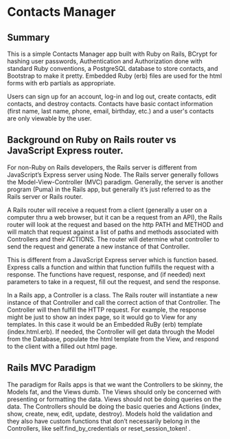 # Contacts Manager

## Summary

This is a simple Contacts Manager app built with Ruby on Rails, BCrypt for hashing user passwords, Authentication and Authorization done with standard Ruby conventions, a PostgreSQL database to store contacts, and Bootstrap to make it pretty.  Embedded Ruby (erb) files are used for the html forms with erb partials as appropriate.   

Users can sign up for an account, log-in and log out, create contacts, edit contacts, and destroy contacts. Contacts have basic contact information (first name, last name, phone, email, birthday, etc.) and a user's contacts are only viewable by the user. 

## Background on Ruby on Rails router vs JavaScript Express router.

For non-Ruby on Rails developers, the Rails server is different from JavaScript’s Express server using Node. The Rails server generally follows the Model-View-Controller (MVC) paradigm.  Generally, the server is another program (Puma) in the Rails app, but generally it’s just referred to as the Rails server or Rails router.

A Rails router will receive a request from a client (generally a user on a computer thru a web browser, but it can be a request from an API), the Rails router will look at the request and based on the http PATH and METHOD and will match that request against a list of paths and methods associated with Controllers and their ACTIONS. The router will determine what controller to send the request and generate a new instance of that Controller. 

This is different from a JavaScript Express server which is function based. Express calls a function and within that function fulfills the request with a response. The functions have request, response, and (if needed) next parameters to take in a request, fill out the request, and send the response.

In a Rails app, a Controller is a class. The Rails router will instantiate a new instance of that Controller and call the correct action of that Controller. The Controller will then fulfill the HTTP request.  For example, the response might be just to show an index page, so it would go to View for any templates. In this case it would be an Embedded RuBy (erb) template (index.html.erb).  If needed, the Controller will get data through the Model from the Database, populate the html template from the View, and respond to the client with a filled out html page.

## Rails MVC Paradigm

The paradigm for Rails apps is that we want the Controllers to be skinny, the Models fat, and the Views dumb. The Views should only be concerned with presenting or formatting the data. Views should not be doing queries on the data. The Controllers should be doing the basic queries and Actions (index, show, create, new, edit, update, destroy). Models hold the validation and they also have custom functions that don’t necessarily belong in the Controllers, like self.find_by_credentials or reset_session_token! .
